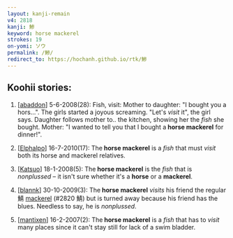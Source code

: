 ```yaml
---
layout: kanji-remain
v4: 2818
kanji: 鯵
keyword: horse mackerel
strokes: 19
on-yomi: ソウ
permalink: /鯵/
redirect_to: https://hochanh.github.io/rtk/鯵
---
```


## Koohii stories: 

1) [<a href="http://kanji.koohii.com/profile/abaddon">abaddon</a>] 5-6-2008(28): Fish, visit: Mother to daughter: &quot;I bought you a hors...&quot;. The girls started a joyous screaming. &quot;Let&#039;s <em>visit</em> it&quot;, the girl says. Daughter follows mother to.. the kitchen, showing her the <em>fish</em> she bought. Mother: &quot;I wanted to tell you that I bought a<strong> horse mackerel</strong> for dinner!&quot;.

2) [<a href="http://kanji.koohii.com/profile/Elphalpo">Elphalpo</a>] 16-7-2010(17): The<strong> horse mackerel</strong> is a <em>fish</em> that must <em>visit</em> both its horse and mackerel relatives.

3) [<a href="http://kanji.koohii.com/profile/Katsuo">Katsuo</a>] 18-1-2008(5): The<strong> horse mackerel</strong> is the <em>fish</em> that is <em>nonplussed</em> – it isn&#039;t sure whether it&#039;s a <strong>horse</strong> or a <strong>mackerel</strong>.

4) [<a href="http://kanji.koohii.com/profile/blannk">blannk</a>] 30-10-2009(3): The<strong> horse mackerel</strong> <em>visits</em> his friend the regular 鯖 <a href="../v4/2820.html">mackerel</a> (#2820 鯖) but is turned away because his friend has the blues. Needless to say, he is <em>nonplussed</em>.

5) [<a href="http://kanji.koohii.com/profile/mantixen">mantixen</a>] 16-2-2007(2): The<strong> horse mackerel</strong> is a <em>fish</em> that has to <em>visit</em> many places since it can&#039;t stay still for lack of a swim bladder.


